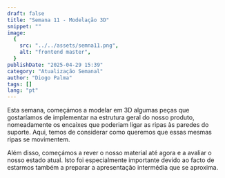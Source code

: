 ```yaml
---
draft: false
title: "Semana 11 - Modelação 3D"
snippet: ""
image:
  {
    src: "../../assets/semna11.png",
    alt: "frontend master",
  }
publishDate: "2025-04-29 15:39"
category: "Atualização Semanal"
author: "Diogo Palma"
tags: []
lang: "pt"
---
```


Esta semana, começámos a modelar em 3D algumas peças que gostaríamos de implementar na estrutura geral do nosso produto, nomeadamente os encaixes que poderiam ligar as ripas às paredes do suporte. Aqui, temos de considerar como queremos que essas mesmas ripas se movimentem.

Além disso, começámos a rever o nosso material até agora e a avaliar o nosso estado atual. Isto foi especialmente importante devido ao facto de estarmos também a preparar a apresentação intermédia que se aproxima.


